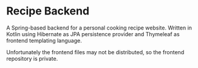 # Recipe Backend

A Spring-based backend for a personal cooking recipe website.
Written in Kotlin using Hibernate as JPA persistence provider and Thymeleaf as frontend templating language.

Unfortunately the frontend files may not be distributed, so the frontend repository is private.
